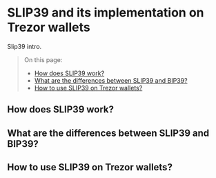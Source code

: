 # SLIP39 and its implementation on Trezor wallets

Slip39 intro.

> On this page:
> 
> - [How does SLIP39 work?](#how-does-slip39-work)
> - [What are the differences between SLIP39 and BIP39?](#what-are-the-differences-between-slip39-and-bip39)
> - [How to use SLIP39 on Trezor wallets?](#how-to-use-slip39-on-trezor-wallets)

## How does SLIP39 work?

## What are the differences between SLIP39 and BIP39?

## How to use SLIP39 on Trezor wallets?